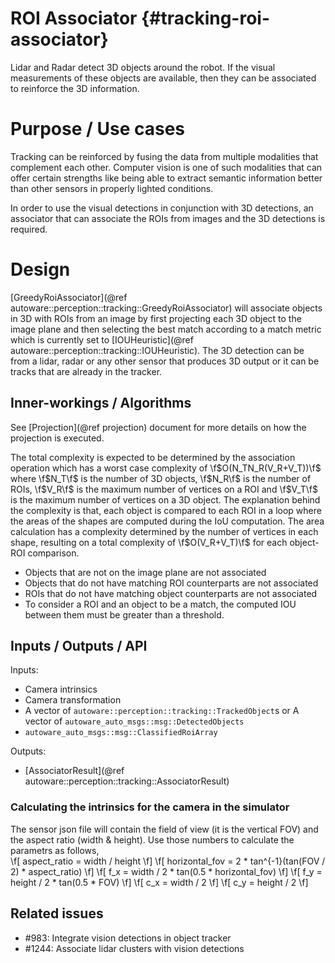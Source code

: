ROI Associator {#tracking-roi-associator}
============

Lidar and Radar detect 3D objects around the robot. If the visual measurements of these objects are available, then they can be associated to reinforce the 3D information.

# Purpose / Use cases

Tracking can be reinforced by fusing the data from multiple modalities that complement each 
other. Computer vision is one of such modalities that can offer certain strengths like being 
able to extract semantic information better than other sensors in properly lighted conditions.

In order to use the visual detections in conjunction with 3D detections, an associator that can associate the ROIs from images and the 3D detections is required.

# Design

[GreedyRoiAssociator](@ref autoware::perception::tracking::GreedyRoiAssociator) 
will associate objects in 3D with ROIs from an image by first projecting each 3D object to the image plane and then selecting the best match according to a match metric which is currently set to [IOUHeuristic](@ref autoware::perception::tracking::IOUHeuristic). The 3D detection can be from a lidar, radar or any other sensor that produces 3D output or it can be tracks that are already in the tracker.

## Inner-workings / Algorithms

See [Projection](@ref projection) document for more details on how the projection is executed.

The total complexity is expected to be determined by the association operation which has a 
worst case complexity of \f$O(N_TN_R(V_R+V_T))\f$ where \f$N_T\f$ is the number of 3D objects, \f$N_R\f$ is the number of ROIs, \f$V_R\f$ is the maximum number of vertices on a ROI and \f$V_T\f$ is the maximum number of vertices on a 3D object. The explanation behind the complexity is that, each object is compared to each ROI in a loop where the areas of the shapes are computed during the IoU computation. The area calculation has a complexity determined by the number of vertices in each shape, resulting  on a total complexity of \f$O(V_R+V_T)\f$ for each object-ROI comparison.

* Objects that are not on the image plane are not associated
* Objects that do not have matching ROI counterparts are not associated
* ROIs that do not have matching object counterparts are not associated
* To consider a ROI and an object to be a match, the computed IOU between them must be greater than a threshold.

## Inputs / Outputs / API

Inputs:
* Camera intrinsics
* Camera transformation
* A vector of `autoware::perception::tracking::TrackedObject`s
  or
  A vector of `autoware_auto_msgs::msg::DetectedObjects`
* `autoware_auto_msgs::msg::ClassifiedRoiArray`

Outputs:
* [AssociatorResult](@ref autoware::perception::tracking::AssociatorResult)

### Calculating the intrinsics for the camera in the simulator
The sensor json file will contain the field of view (it is the vertical FOV) and the aspect ratio (width & height). Use those numbers to calculate the parametrs as follows,  
\f[ aspect\_ratio = width / height \f]
\f[ horizontal\_fov = 2 * tan^{-1}(tan(FOV / 2) * aspect\_ratio) \f]
\f[ f_x = width / 2 * tan(0.5 * horizontal\_fov) \f]
\f[ f_y = height / 2 * tan(0.5 * FOV) \f]
\f[ c_x = width / 2 \f]
\f[ c_y = height / 2 \f]


## Related issues

- #983: Integrate vision detections in object tracker 
- #1244: Associate lidar clusters with vision detections
